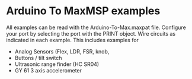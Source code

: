 # Arduino To MaxMSP examples 

 All examples can be read with the Arduino-To-Max.maxpat file. Configure your port by selecting the port with the PRINT object. Wire circuits as indicated in each example. This includes examples for
 - Analog Sensors (Flex, LDR, FSR, knob,
 - Buttons / tilt switch 
 - Ultrasonic range finder (HC SR04) 
 - GY 61 3 axis accelerometer 
